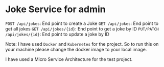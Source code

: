 # Joke Service for admin

`POST /api/jokes`: End point to create a Joke
`GET /api/jokes`: End point to get all jokes
`GET /api/jokes/{id}`: End point to get a joke by ID
`PUT/PATCH /api/jokes/{id}`: End point to update a joke by ID

Note: I have used `Docker` and `Kubernetes` for the project. So to run this on your machine please change the docker image to your local image.

I have used a Micro Service Architecture for the test project.
